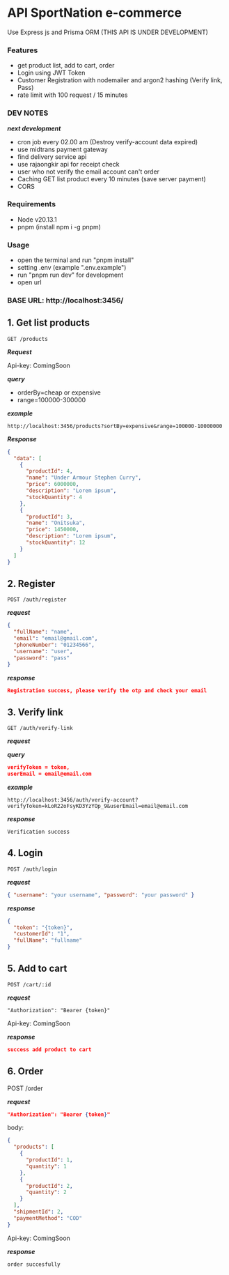 # API SportNation e-commerce

Use Express js and Prisma ORM (THIS API IS UNDER DEVELOPMENT)

### Features

- get product list, add to cart, order
- Login using JWT Token
- Customer Registration with nodemailer and argon2 hashing (Verify link, Pass)
- rate limit with 100 request / 15 minutes

### DEV NOTES

**_next development_**

- cron job every 02.00 am (Destroy verify-account data expired)
- use midtrans payment gateway
- find delivery service api
- use rajaongkir api for receipt check
- user who not verify the email account can't order
- Caching GET list product every 10 minutes (save server payment)
- CORS

### Requirements

- Node v20.13.1
- pnpm (install npm i -g pnpm)

### Usage

- open the terminal and run "pnpm install"
- setting .env (example ".env.example")
- run "pnpm run dev" for development
- open url

### BASE URL: http://localhost:3456/

## 1. Get list products

`GET /products`

**_Request_**

Api-key: ComingSoon

**_query_**

- orderBy=cheap or expensive
- range=100000-300000

**_example_**

`http://localhost:3456/products?sortBy=expensive&range=100000-10000000`

**_Response_**

```json
{
  "data": [
    {
      "productId": 4,
      "name": "Under Armour Stephen Curry",
      "price": 6000000,
      "description": "Lorem ipsum",
      "stockQuantity": 4
    },
    {
      "productId": 3,
      "name": "Onitsuka",
      "price": 1450000,
      "description": "Lorem ipsum",
      "stockQuantity": 12
    }
  ]
}
```

## 2. Register

`POST /auth/register`

**_request_**

```json
{
  "fullName": "name",
  "email": "email@gmail.com",
  "phoneNumber": "01234566",
  "username": "user",
  "password": "pass"
}
```

**_response_**

```json
Registration success, please verify the otp and check your email
```

## 3. Verify link

`GET /auth/verify-link`

**_request_**

**_query_**

```json
verifyToken = token,
userEmail = email@email.com
```

**_example_**

`http://localhost:3456/auth/verify-account?verifyToken=kLoR22oFsyKD3YzYOp_9&userEmail=email@email.com`

**_response_**

`Verification success`

## 4. Login

`POST /auth/login`

**_request_**

```json
{ "username": "your username", "password": "your password" }
```

**_response_**

```json
{
  "token": "{token}",
  "customerId": "1",
  "fullName": "fullname"
}
```

## 5. Add to cart

`POST /cart/:id`

**_request_**

`"Authorization": "Bearer {token}"`

Api-key: ComingSoon

**_response_**

```json
success add product to cart
```

## 6. Order

POST /order

**_request_**

```json
"Authorization": "Bearer {token}"
```

body:

```json
{
  "products": [
    {
      "productId": 1,
      "quantity": 1
    },
    {
      "productId": 2,
      "quantity": 2
    }
  ],
  "shipmentId": 2,
  "paymentMethod": "COD"
}
```

Api-key: ComingSoon

**_response_**

`order succesfully`
